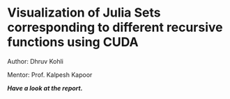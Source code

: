 Visualization of Julia Sets corresponding to different recursive functions using CUDA
======================================================================================

Author: Dhruv Kohli

Mentor: Prof. Kalpesh Kapoor

***Have a look at the report.***